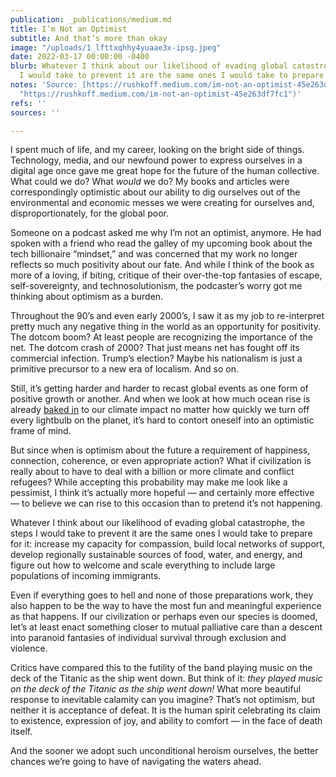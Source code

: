 ```yaml
---
publication: _publications/medium.md
title: I’m Not an Optimist
subtitle: And that’s more than okay
image: "/uploads/1_lfttxqhhy4yuaae3x-ipsg.jpeg"
date: 2022-03-17 00:00:00 -0400
blurb: Whatever I think about our likelihood of evading global catastrophe, the steps
  I would take to prevent it are the same ones I would take to prepare for it.
notes: 'Source: [https://rushkoff.medium.com/im-not-an-optimist-45e263df7fc1](https://rushkoff.medium.com/im-not-an-optimist-45e263df7fc1
  "https://rushkoff.medium.com/im-not-an-optimist-45e263df7fc1")'
refs: ''
sources: ''

---
```

I spent much of life, and my career, looking on the bright side of things. Technology, media, and our newfound power to express ourselves in a digital age once gave me great hope for the future of the human collective. What could we do? What _would_ we do? My books and articles were correspondingly optimistic about our ability to dig ourselves out of the environmental and economic messes we were creating for ourselves and, disproportionately, for the global poor.

Someone on a podcast asked me why I’m not an optimist, anymore. He had spoken with a friend who read the galley of my upcoming book about the tech billionaire “mindset,” and was concerned that my work no longer reflects so much positivity about our fate. And while I think of the book as more of a loving, if biting, critique of their over-the-top fantasies of escape, self-sovereignty, and technosolutionism, the podcaster’s worry got me thinking about optimism as a burden.

Throughout the 90’s and even early 2000’s, I saw it as my job to re-interpret pretty much any negative thing in the world as an opportunity for positivity. The dotcom boom? At least people are recognizing the importance of the net. The dotcom crash of 2000? That just means net has fought off its commercial infection. Trump’s election? Maybe his nationalism is just a primitive precursor to a new era of localism. And so on.

Still, it’s getting harder and harder to recast global events as one form of positive growth or another. And when we look at how much ocean rise is already [baked in](https://news.yahoo.com/sea-level-is-already-guaranteed-to-rise-by-5-feet-climate-scientist-says-090020184.html) to our climate impact no matter how quickly we turn off every lightbulb on the planet, it’s hard to contort oneself into an optimistic frame of mind.

But since when is optimism about the future a requirement of happiness, connection, coherence, or even appropriate action? What if civilization is really about to have to deal with a billion or more climate and conflict refugees? While accepting this probability may make me look like a pessimist, I think it’s actually more hopeful — and certainly more effective — to believe we can rise to this occasion than to pretend it’s not happening.

Whatever I think about our likelihood of evading global catastrophe, the steps I would take to prevent it are the same ones I would take to prepare for it: increase my capacity for compassion, build local networks of support, develop regionally sustainable sources of food, water, and energy, and figure out how to welcome and scale everything to include large populations of incoming immigrants.

Even if everything goes to hell and none of those preparations work, they also happen to be the way to have the most fun and meaningful experience as that happens. If our civilization or perhaps even our species is doomed, let’s at least enact something closer to mutual palliative care than a descent into paranoid fantasies of individual survival through exclusion and violence.

Critics have compared this to the futility of the band playing music on the deck of the Titanic as the ship went down. But think of it: _they played music on the deck of the Titanic as the ship went down!_ What more beautiful response to inevitable calamity can you imagine? That’s not optimism, but neither it is acceptance of defeat. It is the human spirit celebrating its claim to existence, expression of joy, and ability to comfort — in the face of death itself.

And the sooner we adopt such unconditional heroism ourselves, the better chances we’re going to have of navigating the waters ahead.